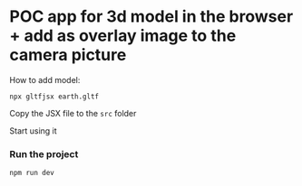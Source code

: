 # POC app for 3d model in the browser + add as overlay image to the camera picture

How to add model:
```shell
npx gltfjsx earth.gltf
```
Copy the JSX file to the `src` folder

Start using it

### Run the project
```shell
npm run dev
```